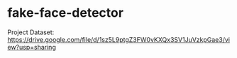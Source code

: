 # fake-face-detector

Project Dataset: https://drive.google.com/file/d/1sz5L9ptgZ3FW0vKXQx3SV1JuVzkpGae3/view?usp=sharing

